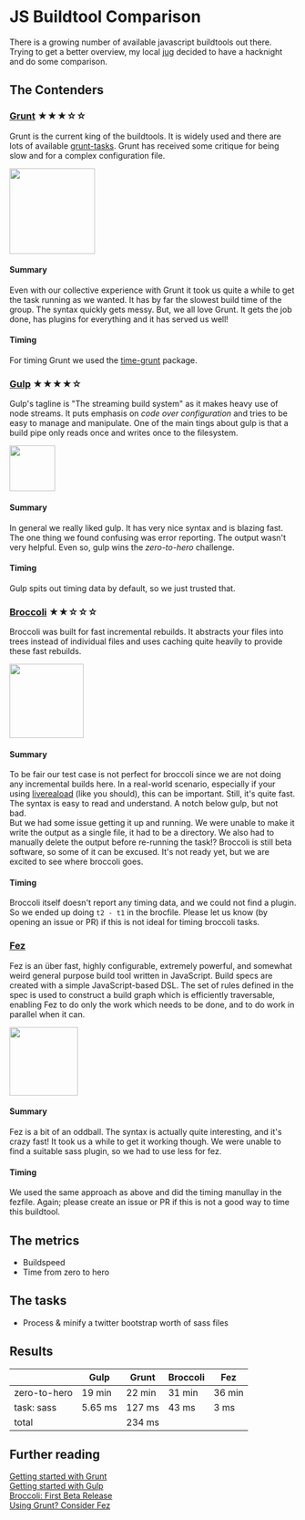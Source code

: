# JS Buildtool Comparison

There is a growing number of available javascript buildtools out there.  
Trying to get a better overview, my local [jug](http://sjug.io) decided to have a hacknight and do some comparison.

## The Contenders

### [Grunt](http://gruntjs.com/) ★★★☆☆

Grunt is the current king of the buildtools. It is widely used and there are lots of available [grunt-tasks](https://www.npmjs.org/search?q=grunt).
Grunt has received some critique for being slow and for a complex configuration file.

<img src="http://gruntjs.com/img/grunt-logo.png" width="150" />

#### Summary

Even with our collective experience with Grunt it took us quite a while to get the task running as we wanted. 
It has by far the slowest build time of the group.
The syntax quickly gets messy. 
But, we all love Grunt. It gets the job done, has plugins for everything and it has served us well!

#### Timing

For timing Grunt we used the [time-grunt](https://www.npmjs.org/package/time-grunt) package.

### [Gulp](http://gulpjs.com/) ★★★★☆

Gulp's tagline is "The streaming build system" as it makes heavy use of node streams. 
It puts emphasis on *code over configuration* and tries to be easy to manage and manipulate.
One of the main tings about gulp is that a build pipe only reads once and writes once to the filesystem.

<img src="https://raw2.github.com/gulpjs/artwork/master/gulp.png" width="80" />

#### Summary

In general we really liked gulp. It has very nice syntax and is blazing fast. 
The one thing we found confusing was error reporting. The output wasn't very helpful.
Even so, gulp wins the *zero-to-hero* challenge.

#### Timing

Gulp spits out timing data by default, so we just trusted that.

### [Broccoli](https://github.com/joliss/broccoli) ★★☆☆☆

Broccoli was built for fast incremental rebuilds. It abstracts your files into trees instead of individual files and uses caching quite heavily
to provide these fast rebuilds.

<img src="http://www.asbjornenge.com/cdn/images/broccoli.png" width="130" />

#### Summary

To be fair our test case is not perfect for broccoli since we are not doing any incremental builds here. In a real-world scenario,
especially if your using [livereaload](http://livereload.com/) (like you should), this can be important. 
Still, it's quite fast. 
The syntax is easy to read and understand. A notch below gulp, but not bad.  
But we had some issue getting it up and running. 
We were unable to make it write the output as a single file, it had to be a directory. We also had to manually delete the output before re-running the task!? 
Broccoli is still beta software, so some of it can be excused. It's not ready yet, but we are excited to see where broccoli goes.

#### Timing

Broccoli itself doesn't report any timing data, and we could not find a plugin. So we ended up doing <code>t2 - t1</code> in the brocfile.
Please let us know (by opening an issue or PR) if this is not ideal for timing broccoli tasks.

### [Fez](http://fez.github.io/)

Fez is an über fast, highly configurable, extremely powerful, and somewhat weird general purpose build tool written in JavaScript. Build specs are created with a simple JavaScript-based DSL. The set of rules defined in the spec is used to construct a build graph which is efficiently traversable, enabling Fez to do only the work which needs to be done, and to do work in parallel when it can.

<img src="http://fez.github.io/fez.png" width="120" />

#### Summary

Fez is a bit of an oddball. The syntax is actually quite interesting, and it's crazy fast! It took us a while to get it working though. 
We were unable to find a suitable sass plugin, so we had to use less for fez.

#### Timing

We used the same approach as above and did the timing manullay in the fezfile. Again; please create an issue or PR if this is not a good way to time this buildtool.

## The metrics

* Buildspeed
* Time from zero to hero

## The tasks

* Process & minify a twitter bootstrap worth of sass files

## Results

|              | Gulp    | Grunt   | Broccoli  | Fez    |
|------------- | ------- | ------- | --------  | ------ |
| zero-to-hero | 19 min  | 22 min  | 31 min    | 36 min |
| task: sass   | 5.65 ms | 127 ms  | 43 ms     | 3 ms   |
| total        |         | 234 ms  |           |        |

## Further reading

[Getting started with Grunt](http://gruntjs.com/getting-started)  
[Getting started with Gulp](http://markgoodyear.com/2014/01/getting-started-with-gulp/)  
[Broccoli: First Beta Release](http://www.solitr.com/blog/2014/02/broccoli-first-release/index.html)  
[Using Grunt? Consider Fez](http://flippinawesome.org/2014/02/24/using-grunt-consider-fez/)
